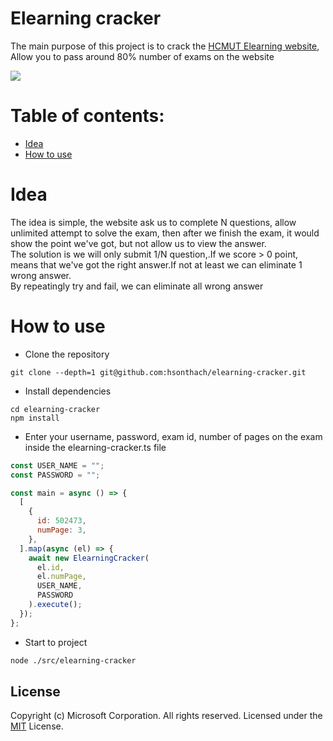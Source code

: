 # Elearning cracker

The main purpose of this project is to crack the [HCMUT Elearning website](http://e-learning.hcmut.edu.vn/), Allow you to pass around 80% number of exams on the website

<image src="./elearning-cracker-submit.gif" />

# Table of contents:

- [Idea](#idea)
- [How to use](#how-to-use)

# Idea

The idea is simple, the website ask us to complete N questions, allow unlimited attempt to solve the exam, then after we finish the exam, it would show the point we've got, but not allow us to view the answer. <br>
The solution is we will only submit 1/N question,.If we score > 0 point, means that we've got the right answer.If not at least we can eliminate 1 wrong answer. <br>
By repeatingly try and fail, we can eliminate all wrong answer

# How to use

- Clone the repository

```
git clone --depth=1 git@github.com:hsonthach/elearning-cracker.git
```

- Install dependencies

```
cd elearning-cracker
npm install
```

- Enter your username, password, exam id, number of pages on the exam inside the elearning-cracker.ts file

```javascript
const USER_NAME = "";
const PASSWORD = "";
```

```javascript
const main = async () => {
  [
    {
      id: 502473,
      numPage: 3,
    },
  ].map(async (el) => {
    await new ElearningCracker(
      el.id,
      el.numPage,
      USER_NAME,
      PASSWORD
    ).execute();
  });
};
```

- Start to project

```bash
node ./src/elearning-cracker

```

## License

Copyright (c) Microsoft Corporation. All rights reserved.
Licensed under the [MIT](LICENSE) License.
